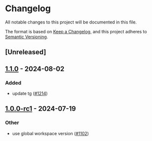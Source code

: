 # Changelog

All notable changes to this project will be documented in this file.

The format is based on [Keep a Changelog](https://keepachangelog.com/en/1.0.0/),
and this project adheres to [Semantic Versioning](https://semver.org/spec/v2.0.0.html).

## [Unreleased]

## [1.1.0](https://github.com/succinctlabs/sp1/compare/sp1-derive-v1.0.1...sp1-derive-v1.1.0) - 2024-08-02

### Added
- update tg ([#1214](https://github.com/succinctlabs/sp1/pull/1214))

## [1.0.0-rc1](https://github.com/succinctlabs/sp1/compare/sp1-derive-v1.0.0-rc1...sp1-derive-v1.0.0-rc1) - 2024-07-19

### Other

- use global workspace version ([#1102](https://github.com/succinctlabs/sp1/pull/1102))
